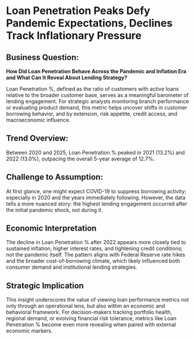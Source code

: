 # Loan Penetration Peaks Defy Pandemic Expectations, Declines Track Inflationary Pressure

## Business Question: 

**How Did Loan Penetration Behave Across the Pandemic and Inflation Era and What Can It Reveal About Lending Strategy?**

Loan Penetration %, defined as the ratio of customers with active loans relative to the broader customer base, serves as a meaningful barometer of 
lending engagement. For strategic analysts monitoring branch performance or evaluating product demand, this metric helps uncover shifts in customer borrowing behavior, and by extension, risk appetite, credit access, and macroeconomic influence.

## Trend Overview:
Between 2020 and 2025, Loan Penetration % peaked in 2021 (13.2%) and 2022 (13.0%), outpacing the overall 5-year average of 12.7%.

## Challenge to Assumption:
At first glance, one might expect COVID-19 to suppress borrowing activity; especially in 2020 and the years immediately following. However, the data tells a more nuanced story: the highest lending engagement occurred after the initial pandemic shock, not during it.

## Economic Interpretation
The decline in Loan Penetration % after 2022 appears more closely tied to sustained inflation, higher interest rates, and tightening credit conditions; not the pandemic itself. The pattern aligns with Federal Reserve rate hikes and the broader cost-of-borrowing climate, which likely influenced both consumer demand and institutional lending strategies.

## Strategic Implication
This insight underscores the value of viewing loan performance metrics not only through an operational lens, but also within an economic and behavioral framework. For decision-makers tracking portfolio health, regional demand, or evolving financial risk tolerance, metrics like Loan Penetration % become even more revealing when paired with external economic markers.
